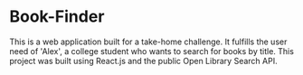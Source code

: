 # Book-Finder
This is a web application built for a take-home challenge. It fulfills the user need of 'Alex', a college student who wants to search for books by title.  This project was built using React.js and the public Open Library Search API.
